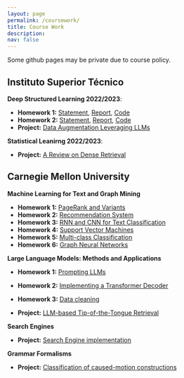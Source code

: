 ```yaml
---
layout: page
permalink: /coursework/
title: Course Work
description: 
nav: false
---
```


Some github pages may be private due to course policy.

## Instituto Superior Técnico


**Deep Structured Learning 2022/2023**: 

- **Homework 1:** [Statement](https://jmvcoelho.github.io/assets/pdf/dsl-hw1-statement.pdf), [Report](https://jmvcoelho.github.io/assets/pdf/dsl-hw1-report.pdf), [Code](https://github.com/JMVCoelho/dsl)
- **Homework 2:** [Statement](https://jmvcoelho.github.io/assets/pdf/dsl-hw2-statement.pdf), [Report](https://jmvcoelho.github.io/assets/pdf/dsl-hw2-report.pdf), [Code](https://github.com/JMVCoelho/dsl)
- **Project:** [Data Augmentation Leveraging LLMs](https://jmvcoelho.github.io/assets/pdf/dsl-prj-report.pdf)


**Statistical Leanirng 2022/2023**: 

- **Project:** [A Review on Dense Retrieval](https://jmvcoelho.github.io/assets/pdf/sl-prj-report.pdf)



## Carnegie Mellon University


**Machine Learning for Text and Graph Mining**

- **Homework 1:** [PageRank and Variants](.)
- **Homework 2:** [Recommendation System](.)
- **Homework 3:** [RNN and CNN for Text Classification](.)
- **Homework 4:** [Support Vector Machines](.)
- **Homework 5:** [Multi-class Classification](.)
- **Homework 6:** [Graph Neural Networks](.)


**Large Language Models: Methods and Applications**

- **Homework 1:** [Prompting LLMs](.)

- **Homework 2:** [Implementing a Transformer Decoder](https://github.com/JMVCoelho/llms-hw2)

- **Homework 3:** [Data cleaning](.)

- **Project:** [LLM-based Tip-of-the-Tongue Retrieval](https://jmvcoelho.github.io/assets/pdf/llms-prj-report.pdf)


**Search Engines**

- **Project:** [Search Engine implementation](https://github.com/JMVCoelho/search-engines-hw/tree/main)


**Grammar Formalisms**

- **Project:** [Classification of caused-motion constructions](https://jmvcoelho.github.io/assets/pdf/cmc-prj-report.pdf)